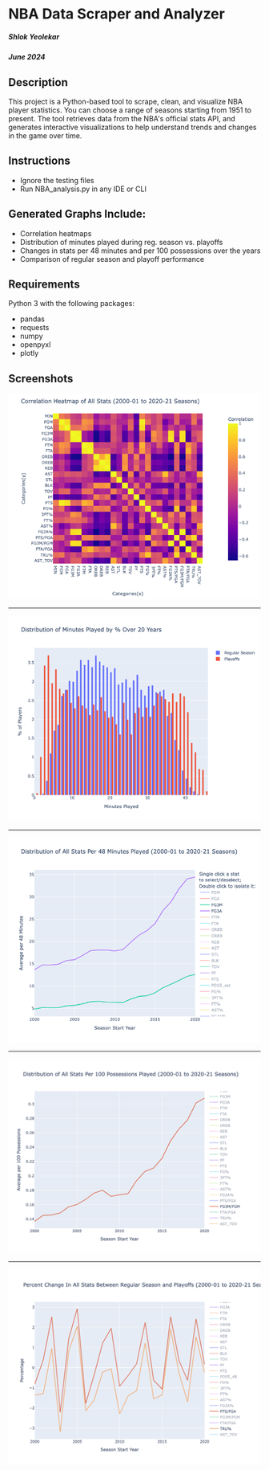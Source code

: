 # NBA Data Scraper and Analyzer
##### Shlok Yeolekar
##### June 2024

## Description
This project is a Python-based tool to scrape, clean, and visualize NBA player statistics. You can choose a range 
of seasons starting from 1951 to present. The tool retrieves data from the NBA's official stats API, and generates 
interactive visualizations to help understand trends and changes in the game over time.

## Instructions
- Ignore the testing files
- Run NBA_analysis.py in any IDE or CLI

## Generated Graphs Include: 
- Correlation heatmaps
- Distribution of minutes played during reg. season vs. playoffs
- Changes in stats per 48 minutes and per 100 possessions over the years
- Comparison of regular season and playoff performance

## Requirements
Python 3 with the following packages: 
- pandas
- requests
- numpy
- openpyxl
- plotly

## Screenshots
![Heat Map](Screenshots/heatmap.png)
___
![Minutes Played](Screenshots/minsplayed.png)
___
![Stats per 48 Mins](Screenshots/48mins.png)
___
![Stats per 100 Possessions](Screenshots/100poss.png)
___
![Stats Regular Season vs. Playoffs](Screenshots/regularxplayoff.png)



